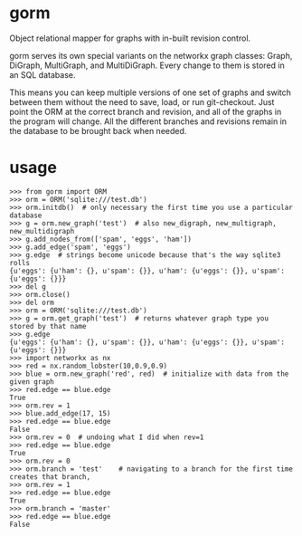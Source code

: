 gorm
====

Object relational mapper for graphs with in-built revision control.


gorm serves its own special variants on the networkx graph classes: Graph, DiGraph, MultiGraph, and MultiDiGraph. Every change to them is stored in an SQL database.

This means you can keep multiple versions of one set of graphs and switch between them without the need to save, load, or run git-checkout. Just point the ORM at the correct branch and revision, and all of the graphs in the program will change. All the different branches and revisions remain in the database to be brought back when needed.


usage
=====
```
>>> from gorm import ORM
>>> orm = ORM('sqlite:///test.db')
>>> orm.initdb()  # only necessary the first time you use a particular database
>>> g = orm.new_graph('test')  # also new_digraph, new_multigraph, new_multidigraph
>>> g.add_nodes_from(['spam', 'eggs', 'ham'])
>>> g.add_edge('spam', 'eggs')
>>> g.edge  # strings become unicode because that's the way sqlite3 rolls
{u'eggs': {u'ham': {}, u'spam': {}}, u'ham': {u'eggs': {}}, u'spam': {u'eggs': {}}}
>>> del g
>>> orm.close()
>>> del orm
>>> orm = ORM('sqlite:///test.db')
>>> g = orm.get_graph('test')  # returns whatever graph type you stored by that name
>>> g.edge
{u'eggs': {u'ham': {}, u'spam': {}}, u'ham': {u'eggs': {}}, u'spam': {u'eggs': {}}}
>>> import networkx as nx
>>> red = nx.random_lobster(10,0.9,0.9)
>>> blue = orm.new_graph('red', red)  # initialize with data from the given graph
>>> red.edge == blue.edge
True
>>> orm.rev = 1
>>> blue.add_edge(17, 15)
>>> red.edge == blue.edge
False
>>> orm.rev = 0  # undoing what I did when rev=1
>>> red.edge == blue.edge
True
>>> orm.rev = 0
>>> orm.branch = 'test'    # navigating to a branch for the first time creates that branch,
>>> orm.rev = 1
>>> red.edge == blue.edge
True
>>> orm.branch = 'master'
>>> red.edge == blue.edge
False
```
